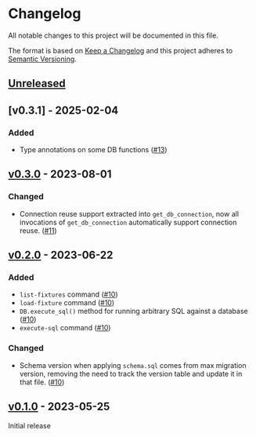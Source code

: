 # Changelog

All notable changes to this project will be documented in this file.

The format is based on [Keep a Changelog](http://keepachangelog.com/en/1.0.0/)
and this project adheres to [Semantic Versioning](http://semver.org/spec/v2.0.0.html).

## [Unreleased]

## [v0.3.1] - 2025-02-04

### Added

- Type annotations on some DB functions ([#13])

## [v0.3.0] - 2023-08-01

### Changed

- Connection reuse support extracted into `get_db_connection`, now all
  invocations of `get_db_connection` automatically support connection reuse.
  ([#11])

## [v0.2.0] - 2023-06-22

### Added

- `list-fixtures` command ([#10])
- `load-fixture` command ([#10])
- `DB.execute_sql()` method for running arbitrary SQL against a database ([#10])
- `execute-sql` command ([#10])

### Changed

- Schema version when applying `schema.sql` comes from max migration version,
  removing the need to track the version table and update it in that file. ([#10])

## [v0.1.0] - 2023-05-25

Initial release

[unreleased]: https://github.com/element84/dbami/compare/v0.3.0...main
[v0.3.0]: https://github.com/element84/dbami/compare/v0.2.0...v0.3.0
[v0.2.0]: https://github.com/element84/dbami/compare/v0.1.0...v0.2.0
[v0.1.0]: https://github.com/element84/dbami/tree/v0.1.0

[#10]: https://github.com/Element84/dbami/pull/10
[#11]: https://github.com/Element84/dbami/pull/11
[#13]: https://github.com/Element84/dbami/pull/13
